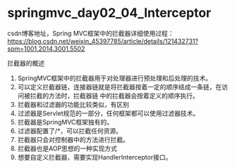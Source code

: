 # springmvc_day02_04_Interceptor
csdn博客地址，Spring MVC框架中的拦截器详细使用过程：https://blog.csdn.net/weixin_45397785/article/details/121432731?spm=1001.2014.3001.5502

拦截器的概述
1. SpringMVC框架中的拦截器用于对处理器进行预处理和后处理的技术。
2. 可以定义拦截器链，连接器链就是将拦截器按着一定的顺序结成一条链，在访问被拦截的方法时，拦截器链
中的拦截器会按着定义的顺序执行。
3. 拦截器和过滤器的功能比较类似，有区别
1. 过滤器是Servlet规范的一部分，任何框架都可以使用过滤器技术。
2. 拦截器是SpringMVC框架独有的。
3. 过滤器配置了/*，可以拦截任何资源。
4. 拦截器只会对控制器中的方法进行拦截。
4. 拦截器也是AOP思想的一种实现方式
5. 想要自定义拦截器，需要实现HandlerInterceptor接口。
